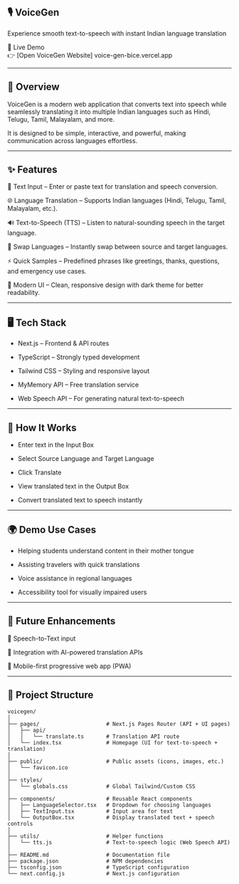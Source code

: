 🎙️ VoiceGen
------------------------------------------------------------------------------------------------------------------------------------------------------------------------------------------------------------------------------
Experience smooth text-to-speech with instant Indian language translation

🔗 Live Demo  
👉 [Open VoiceGen Website] voice-gen-bice.vercel.app

______________________________________________________________________________________________________________________________________________________________________________________________________________________________
🚀 Overview
------------------------------------------------------------------------------------------------------------------------------------------------------------------------------------------------------------------------------
VoiceGen is a modern web application that converts text into speech while seamlessly translating it into multiple Indian languages such as Hindi, Telugu, Tamil, Malayalam, and more.

It is designed to be simple, interactive, and powerful, making communication across languages effortless.
______________________________________________________________________________________________________________________________________________________________________________________________________________________________
✨ Features
------------------------------------------------------------------------------------------------------------------------------------------------------------------------------------------------------------------------------
📝 Text Input – Enter or paste text for translation and speech conversion.

🌐 Language Translation – Supports Indian languages (Hindi, Telugu, Tamil, Malayalam, etc.).

🔊 Text-to-Speech (TTS) – Listen to natural-sounding speech in the target language.

🔄 Swap Languages – Instantly swap between source and target languages.

⚡ Quick Samples – Predefined phrases like greetings, thanks, questions, and emergency use cases.

🎨 Modern UI – Clean, responsive design with dark theme for better readability.
______________________________________________________________________________________________________________________________________________________________________________________________________________________________
🖥️ Tech Stack
------------------------------------------------------------------------------------------------------------------------------------------------------------------------------------------------------------------------------
- Next.js – Frontend & API routes

- TypeScript – Strongly typed development

- Tailwind CSS – Styling and responsive layout

- MyMemory API – Free translation service

- Web Speech API – For generating natural text-to-speech
_____________________________________________________________________________________________________________________________________________________________________________________________________________________________
🎯 How It Works
------------------------------------------------------------------------------------------------------------------------------------------------------------------------------------------------------------------------------
- Enter text in the Input Box

- Select Source Language and Target Language

- Click Translate

- View translated text in the Output Box

- Convert translated text to speech instantly
______________________________________________________________________________________________________________________________________________________________________________________________________________________________
🌍 Demo Use Cases
------------------------------------------------------------------------------------------------------------------------------------------------------------------------------------------------------------------------------
- Helping students understand content in their mother tongue

- Assisting travelers with quick translations

- Voice assistance in regional languages

- Accessibility tool for visually impaired users
______________________________________________________________________________________________________________________________________________________________________________________________________________________________
📌 Future Enhancements
------------------------------------------------------------------------------------------------------------------------------------------------------------------------------------------------------------------------------
🎤 Speech-to-Text input

🔗 Integration with AI-powered translation APIs

📱 Mobile-first progressive web app (PWA)
______________________________________________________________________________________________________________________________________________________________________________________________________________________________
📂 Project Structure
------------------------------------------------------------------------------------------------------------------------------------------------------------------------------------------------------------------------------

```plaintext
voicegen/
│
├── pages/                     # Next.js Pages Router (API + UI pages)
│   ├── api/
│   │   └── translate.ts       # Translation API route
│   └── index.tsx              # Homepage (UI for text-to-speech + translation)
│
├── public/                    # Public assets (icons, images, etc.)
│   └── favicon.ico
│
├── styles/
│   └── globals.css            # Global Tailwind/Custom CSS
│
├── components/                # Reusable React components
│   ├── LanguageSelector.tsx   # Dropdown for choosing languages
│   ├── TextInput.tsx          # Input area for text
│   └── OutputBox.tsx          # Display translated text + speech controls
│
├── utils/                     # Helper functions
│   └── tts.js                 # Text-to-speech logic (Web Speech API)
│
├── README.md                  # Documentation file
├── package.json               # NPM dependencies
├── tsconfig.json              # TypeScript configuration
└── next.config.js             # Next.js configuration

